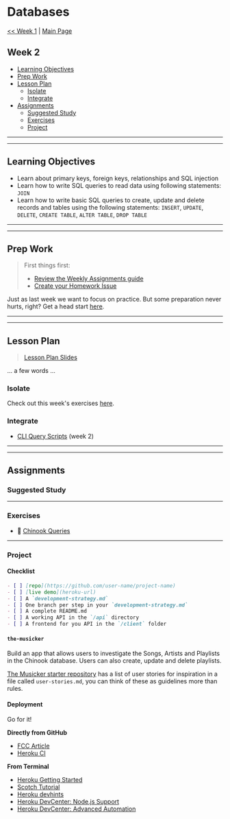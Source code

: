# Databases

[<< Week 1](../week-1/README.md) | [Main Page](../README.md)

## Week 2

- [Learning Objectives](#learning-objectives)
- [Prep Work](#prep-work)
- [Lesson Plan](#lesson-plan)
  - [Isolate](#isolate)
  - [Integrate](#integrate)
- [Assignments](#assignments)
  - [Suggested Study](#suggested-study)
  - [Exercises](#exercises)
  - [Project](#project)

---
---

## Learning Objectives

- Learn about primary keys, foreign keys, relationships and SQL injection
- Learn how to write SQL queries to read data using following statements: `JOIN`
- Learn how to write basic SQL queries to create, update and delete records and tables using the following statements: `INSERT`, `UPDATE`, `DELETE`, `CREATE TABLE`, `ALTER TABLE`, `DROP TABLE`

---
---

## Prep Work

> First things first:
> - [Review the Weekly Assignments guide](https://home.hackyourfuture.be/students/weekly-assignments)
> - [Create your Homework Issue](https://home.hackyourfuture.be/students/homework-submission#homework-issues)

Just as last week we want to focus on practice. But some preparation never hurts, right? Get a head start [here](./PREPWORK.md).

---
---

## Lesson Plan

> [Lesson Plan Slides](https://hackyourfuture.be/databases/week-1)

... a few words ...

### Isolate

Check out this week's exercises [here](../isolate/week-2/EXERCISES.md).

### Integrate

- [CLI Query Scripts](../integrate/cli-query-scripts-week-2) (week 2)

---
---

## Assignments

### Suggested Study

---

### Exercises

- :egg: [Chinook Queries](https://github.com/HackYourFutureBelgium/chinook-queries)

---

### Project

#### Checklist

```md
- [ ] [repo](https://github.com/user-name/project-name)
- [ ] [live demo](heroku-url)
- [ ] A `development-strategy.md`
- [ ] One branch per step in your `development-strategy.md`
- [ ] A complete README.md
- [ ] A working API in the `/api` directory
- [ ] A frontend for you API in the `/client` folder
```

#### `the-musicker`

Build an app that allows users to investigate the Songs, Artists and Playlists in the Chinook database.  Users can also create, update and delete playlists.

[The Musicker starter repository](https://github.com/hackyourfuturebelgium/the-musicker) has a list of user stories for inspiration in a file called `user-stories.md`, you can think of these as guidelines more than rules.

#### Deployment

Go for it!

__Directly from GitHub__

- [FCC Article](https://www.freecodecamp.org/news/how-to-deploy-a-nodejs-app-to-heroku-from-github-without-installing-heroku-on-your-machine-433bec770efe/)
- [Heroku CI](https://www.heroku.com/continuous-integration)

__From Terminal__

- [Heroku Getting Started](https://devcenter.heroku.com/articles/getting-started-with-nodejs)
- [Scotch Tutorial](https://scotch.io/tutorials/how-to-deploy-a-node-js-app-to-heroku)
- [Heroku devhints](https://devhints.io/heroku)
- [Heroku DevCenter: Node.js Support](https://devcenter.heroku.com/articles/nodejs-support)
- [Heroku DevCenter: Advanced Automation](https://devcenter.heroku.com/articles/multiple-environments#advanced-linking-local-branches-to-remote-apps)
